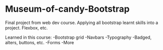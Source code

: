 # Museum-of-candy-Bootstrap
Final project from web dev course. Applying all bootstrap learnt skills into a project. Flexbox, etc.

Learned in this course:
-Bootstrap grid
-Navbars
-Typography
-Badged, alters, buttons, etc.
-Forms
-More

